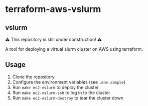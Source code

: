 # terraform-aws-vslurm

## vslurm

⚠️ This repository is still under construction! ⚠️

A tool for deploying a virtual slurm cluster on AWS using terraform.

## Usage

1. Clone the repository
2. Configure the environment variables (see `.env.sample`)
3. Run `make ec2-vslurm` to deploy the cluster
4. Run `make ec2-vslurm-ssh` to log in to the cluster
5. Run `make ec2-vslurm-destroy` to tear the cluster down
